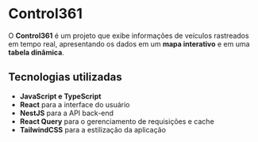 # Control361

O **Control361** é um projeto que exibe informações de veículos rastreados em tempo real, apresentando os dados em um **mapa interativo** e em uma **tabela dinâmica**.

## Tecnologias utilizadas

* **JavaScript e TypeScript**
* **React** para a interface do usuário
* **NestJS** para a API back-end
* **React Query** para o gerenciamento de requisições e cache
* **TailwindCSS** para a estilização da aplicação